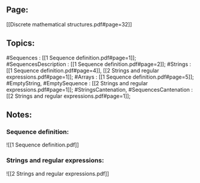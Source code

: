 ## Page:
[[Discrete mathematical structures.pdf#page=32]]

## Topics:
#Sequences : [[1 Sequence definition.pdf#page=1]];
#SequencesDescription : [[1 Sequence definition.pdf#page=2]];
#Strings : [[1 Sequence definition.pdf#page=4]], [[2 Strings and regular expressions.pdf#page=1]];
#Arrays : [[1 Sequence definition.pdf#page=5]];
#EmptyString, #EmptySequence : [[2 Strings and regular expressions.pdf#page=1]];
#StringsCantenation, #SequencesCantenation : [[2 Strings and regular expressions.pdf#page=1]]; 

## Notes:

### Sequence definition:
![[1 Sequence definition.pdf]]

### Strings and regular expressions:
![[2 Strings and regular expressions.pdf]]
